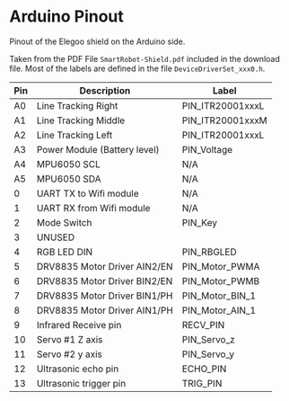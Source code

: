 # Arduino Pinout

Pinout of the Elegoo shield on the Arduino side.

Taken from the  PDF File `SmartRobot-Shield.pdf` included in the download file.
Most of the labels are defined in  the file `DeviceDriverSet_xxx0.h`.

Pin | Description                       | Label
----|-----------------------------------|---------------------------
A0  | Line Tracking Right               | PIN_ITR20001xxxL
A1  | Line Tracking Middle              | PIN_ITR20001xxxM
A2  | Line Tracking Left                | PIN_ITR20001xxxL
A3  | Power Module (Battery level)      | PIN_Voltage
A4  | MPU6050 SCL                       | N/A
A5  | MPU6050 SDA                       | N/A
0   | UART TX to Wifi module            | N/A
1   | UART RX from Wifi module          | N/A
2   | Mode Switch                       | PIN_Key
3   | UNUSED
4   | RGB LED DIN                       | PIN_RBGLED
5   | DRV8835 Motor Driver AIN2/EN      | PIN_Motor_PWMA
6   | DRV8835 Motor Driver BIN2/EN      | PIN_Motor_PWMB
7   | DRV8835 Motor Driver BIN1/PH      | PIN_Motor_BIN_1
8   | DRV8835 Motor Driver AIN1/PH      | PIN_Motor_AIN_1
9   | Infrared Receive pin              | RECV_PIN
10  | Servo #1 Z axis                   | PIN_Servo_z
11  | Servo #2 y axis                   | PIN_Servo_y
12  | Ultrasonic echo pin               | ECHO_PIN
13  | Ultrasonic trigger pin            | TRIG_PIN
